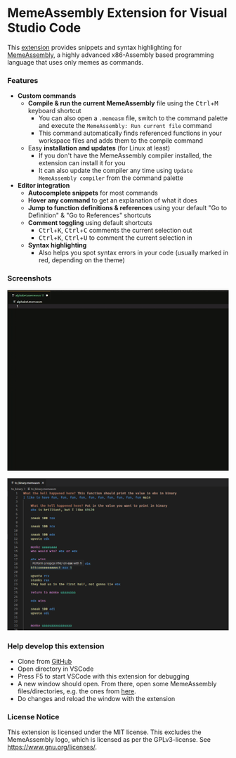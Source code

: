 # MemeAssembly Extension for Visual Studio Code
This [extension](https://marketplace.visualstudio.com/items?itemName=xarantolus.memeassembly) provides snippets and syntax highlighting for [MemeAssembly](https://github.com/kammt/MemeAssembly), a highly advanced x86-Assembly based programming language that uses only memes as commands.

### Features
* **Custom commands**
  * **Compile & run the current MemeAssembly** file using the <kbd>Ctrl</kbd>+<kbd>M</kbd> keyboard shortcut
    * You can also open a `.memeasm` file, switch to the command palette and execute the `MemeAssembly: Run current file` command
    * This command automatically finds referenced functions in your workspace files and adds them to the compile command
  * Easy **installation and updates** (for Linux at least)
    * If you don't have the MemeAssembly compiler installed, the extension can install it for you
    * It can also update the compiler any time using `Update MemeAssembly compiler` from the command palette
* **Editor integration**
  * **Autocomplete snippets** for most commands
  * **Hover any command** to get an explanation of what it does
  * **Jump to function definitions & references** using your default "Go to Definition" & "Go to References" shortcuts
  * **Comment toggling** using default shortcuts
    * <kbd>Ctrl</kbd>+<kbd>K</kbd>, <kbd>Ctrl</kbd>+<kbd>C</kbd> comments the current selection out
    * <kbd>Ctrl</kbd>+<kbd>K</kbd>, <kbd>Ctrl</kbd>+<kbd>U</kbd> to comment the current selection in
  * **Syntax highlighting**
    * Also helps you spot syntax errors in your code (usually marked in red, depending on the theme)

### Screenshots

![](img/preview.gif?raw=true)

![](img/screenshot-syntax-highlighting.png?raw=true)

### Help develop this extension
* Clone from [GitHub](https://github.com/xarantolus/MemeAssembly-vscode)
* Open directory in VSCode
* Press F5 to start VSCode with this extension for debugging
* A new window should open. From there, open some MemeAssembly files/directories, e.g. the ones from [here](https://github.com/xarantolus/memeasm).
* Do changes and reload the window with the extension

### License Notice
This extension is licensed under the MIT license. This excludes the MemeAssembly logo, which is licensed as per the GPLv3-license. See https://www.gnu.org/licenses/.
